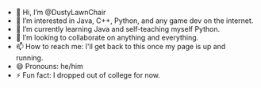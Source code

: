 - 👋 Hi, I’m @DustyLawnChair
- 👀 I’m interested in Java, C++, Python, and any game dev on the internet.
- 🌱 I’m currently learning Java and self-teaching myself Python.
- 💞️ I’m looking to collaborate on anything and everything.
- 📫 How to reach me: I'll get back to this once my page is up and running.
- 😄 Pronouns: he/him
- ⚡ Fun fact: I dropped out of college for now. 

<!---
DustyLawnChair/DustyLawnChair is a ✨ special ✨ repository because its `README.md` (this file) appears on your GitHub profile.
You can click the Preview link to take a look at your changes.
--->
